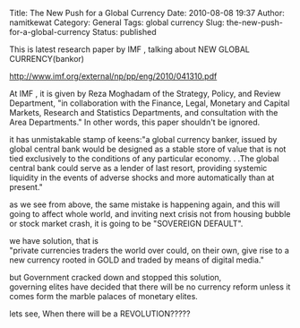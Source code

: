 Title: The New Push for a Global Currency
Date: 2010-08-08 19:37
Author: namitkewat
Category: General
Tags: global currency
Slug: the-new-push-for-a-global-currency
Status: published

This is latest research paper by IMF , talking about NEW GLOBAL
CURRENCY(bankor)

<http://www.imf.org/external/np/pp/eng/2010/041310.pdf>

At IMF , it is given by Reza Moghadam of the Strategy, Policy, and
Review Department, "in collaboration with the Finance, Legal, Monetary
and Capital Markets, Research and Statistics Departments, and
consultation with the Area Departments." In other words, this paper
shouldn't be ignored.

it has unmistakable stamp of keens:"a global currency banker, issued by
global central bank would be designed as a stable store of value that is
not tied exclusively to the conditions of any particular economy. . .The
global central bank could serve as a lender of last resort, providing
systemic liquidity in the events of adverse shocks and more
automatically than at present."

as we see from above, the same mistake is happening again, and this will
going to affect whole world, and inviting next crisis not from housing
bubble or stock market crash, it is going to be "SOVEREIGN DEFAULT".

we have solution, that is  
"private currencies traders the world over could, on their own, give
rise to a new currency rooted in GOLD and traded by means of digital
media."

but Government cracked down and stopped this solution,  
governing elites have decided that there will be no currency reform
unless it comes form the marble palaces of monetary elites.

lets see, When there will be a REVOLUTION?????
